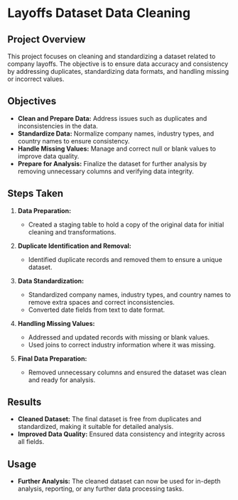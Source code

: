 # Layoffs Dataset Data Cleaning

## **Project Overview**

This project focuses on cleaning and standardizing a dataset related to company layoffs. The objective is to ensure data accuracy and consistency by addressing duplicates, standardizing data formats, and handling missing or incorrect values.

## **Objectives**

- **Clean and Prepare Data:** Address issues such as duplicates and inconsistencies in the data.
- **Standardize Data:** Normalize company names, industry types, and country names to ensure consistency.
- **Handle Missing Values:** Manage and correct null or blank values to improve data quality.
- **Prepare for Analysis:** Finalize the dataset for further analysis by removing unnecessary columns and verifying data integrity.

## **Steps Taken**

1. **Data Preparation:**
   - Created a staging table to hold a copy of the original data for initial cleaning and transformations.

2. **Duplicate Identification and Removal:**
   - Identified duplicate records and removed them to ensure a unique dataset.

3. **Data Standardization:**
   - Standardized company names, industry types, and country names to remove extra spaces and correct inconsistencies.
   - Converted date fields from text to date format.

4. **Handling Missing Values:**
   - Addressed and updated records with missing or blank values.
   - Used joins to correct industry information where it was missing.

5. **Final Data Preparation:**
   - Removed unnecessary columns and ensured the dataset was clean and ready for analysis.

## **Results**

- **Cleaned Dataset:** The final dataset is free from duplicates and standardized, making it suitable for detailed analysis.
- **Improved Data Quality:** Ensured data consistency and integrity across all fields.

## **Usage**

- **Further Analysis:** The cleaned dataset can now be used for in-depth analysis, reporting, or any further data processing tasks.
